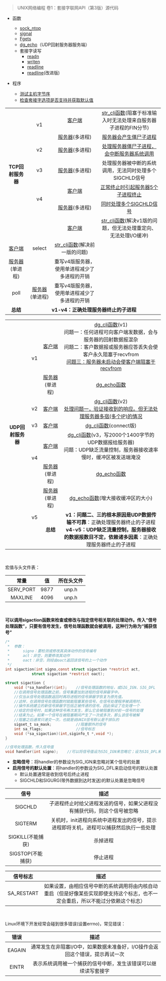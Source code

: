 > UNIX网络编程 卷1：套接字联网API（第3版）源代码

* 函数
    - [sock_ntop](lib/sock_ntop.c)
    - [signal](lib/signal.c)
    - [Fgets](https://github.com/arkingc/unpv13e/blob/master/lib/wrapstdio.c#L24)
    - [dg_echo](lib/dg_echo.c)（UDP回射服务器服务端）
    - 套接字读写
        + [readn](lib/readn.c)
        + [writen](lib/writen.c)
        + [readline](test/readline1.c)
        + [readline](lib/readline.c)\(改进版\)

* 程序
    * [测试主机字节序](intro/byteorder.c)
    * [检查套接字选项是否支持并获取默认值](sockopt/checkopts.c)

<table>
<tr>
    <td rowspan="7" align="center"> <b>TCP回射服务器</b> </td>
    <td rowspan="2" align="center"> v1 </td>
    <td align="center"> <a href = "tcpcliserv/tcpcli01.c">客户端</a> </td>
    <td align="center"> <a href = "lib/str_cli.c">str_cli函数</a>(阻塞于标准输入时无法处理来自服务器子进程的FIN分节) </td>
</tr>
<tr>
    <td align="center"> <a href = "tcpcliserv/tcpserv01.c">服务器</a>(多进程) </td>
    <td align="center"> <a href = "https://github.com/arkingc/unpv13e/blob/master/znote/TCP%E5%9B%9E%E5%B0%84%E6%9C%8D%E5%8A%A1%E5%99%A8%E7%9A%84%E9%97%AE%E9%A2%98.md#1%E5%AE%A2%E6%88%B7%E7%AB%AF%E6%AD%A3%E5%B8%B8%E7%BB%88%E6%AD%A2">服务器会产生僵尸子进程</a> </td>
</tr>
<tr>
    <td rowspan="1" align="center"> v2 </td>
    <td align="center"> <a href = "tcpcliserv/tcpserv02.c">服务器</a>(多进程) </td>
    <td align="center"> <a href = "https://github.com/arkingc/unpv13e/blob/master/znote/TCP%E5%9B%9E%E5%B0%84%E6%9C%8D%E5%8A%A1%E5%99%A8%E7%9A%84%E9%97%AE%E9%A2%98.md#11-%E4%BD%BF%E7%94%A8wait%E7%89%88sig_chld%E5%87%BD%E6%95%B0%E5%A4%84%E7%90%86%E5%AD%90%E8%BF%9B%E7%A8%8Bsigchld%E4%BF%A1%E5%8F%B7">处理服务器僵尸子进程，会中断服务器系统调用</a> </td>
</tr>
<tr>
    <td rowspan="1" align="center"> v3 </td>
    <td align="center"> <a href = "tcpcliserv/tcpserv03.c">服务器</a>(多进程) </td>
    <td align="center"> 处理服务器被中断的系统调用，无法同时处理多个SIGCHLD信号 </td>
</tr>
<tr>
    <td rowspan="2" align="center"> v4 </td>
    <td align="center"> <a href = "tcpcliserv/tcpcli04.c">客户端</a> </td>
    <td align="center"> <a href = "https://github.com/arkingc/unpv13e/blob/master/znote/TCP%E5%9B%9E%E5%B0%84%E6%9C%8D%E5%8A%A1%E5%99%A8%E7%9A%84%E9%97%AE%E9%A2%98.md#12-%E4%BD%BF%E7%94%A8waitpid%E7%89%88sig_chld%E5%87%BD%E6%95%B0%E5%A4%84%E7%90%86%E5%AD%90%E8%BF%9B%E7%A8%8Bsigchld%E4%BF%A1%E5%8F%B7">正常终止时引起服务器5个子进程终止</a> </td>
</tr>
<tr>
    <td align="center"> <a href = "tcpcliserv/tcpserv04.c">服务器</a>(多进程) </td>
    <td align="center"> <a href = "https://github.com/arkingc/unpv13e/blob/master/znote/TCP%E5%9B%9E%E5%B0%84%E6%9C%8D%E5%8A%A1%E5%99%A8%E7%9A%84%E9%97%AE%E9%A2%98.md#12-%E4%BD%BF%E7%94%A8waitpid%E7%89%88sig_chld%E5%87%BD%E6%95%B0%E5%A4%84%E7%90%86%E5%AD%90%E8%BF%9B%E7%A8%8Bsigchld%E4%BF%A1%E5%8F%B7">同时处理多个SIGCHLD信号</a> </td>
</tr>
<tr>
    <td rowspan="3" align="center"> select </td>
    <td align="center"> <a href = "select/tcpcli01.c">客户端</a> </td>
    <td align="center"> <a href = "select/strcliselect01.c">str_cli函数</a>(解决v1版的问题，但无法处理重定向、无法处理I/O缓冲) </td>
</tr>
<tr>
    <td align="center"> <a href = "select/tcpcli02.c">客户端</a> </td>
    <td align="center"> <a href = "select/strcliselect02.c">str_cli函数</a>(解决前一版的问题) </td>
</tr>
<tr>
    <td align="center"> <a href = "https://github.com/arkingc/unpv13e/blob/master/znote/select.md#%E4%BB%A3%E7%A0%81">服务器</a>(单进程) </td>
    <td align="center"> 重写v4版服务器，使用单进程减少了多进程的开销 </td>
</tr>
<tr>
    <td rowspan="1" align="center"> poll </td>
    <td align="center"> <a href = "tcpcliserv/tcpservpoll01.c">服务器</a>(单进程) </td>
    <td align="center"> 重写v4版服务器，使用单进程减少了多进程的开销 </td>
</tr>

<tr>
    <td align="center"> <b>总结</b> </td>
    <td colspan="3" align="center"> <b>v1-v4：正确处理服务器终止的子进程</b> </td>
</tr>
</table>

<table>
<tr>
    <td rowspan="10" align="center"> <b>UDP回射服务器</b> </td>
    <td rowspan="2" align="center"> v1 </td>
    <td align="center"> <a href = "udpcliserv/udpcli01.c">客户端</a> </td>
    <td align="center"> <a href = "lib/dg_cli.c">dg_cli函数</a>(v1)<br>问题一：任何进程可向客户端发数据，会与服务器的回射数据报混杂<br>问题二：客户数据报或服务器应答丢失会使客户永久阻塞于recvfrom<br>
    <a href = "https://github.com/arkingc/unpv13e/blob/master/znote/UDP%E5%9B%9E%E5%B0%84%E6%9C%8D%E5%8A%A1%E5%99%A8%E7%9A%84%E9%97%AE%E9%A2%98.md#2%E6%9C%8D%E5%8A%A1%E5%99%A8%E8%BF%9B%E7%A8%8B%E6%9C%AA%E8%BF%90%E8%A1%8C">问题三：服务器未启动会使客户端阻塞于recvfrom</a></td>
</tr>
<tr>
    <td align="center"> <a href = "udpcliserv/udpserv01.c">服务器</a>(单进程) </td>
    <td align="center"> <a href = "lib/dg_echo.c">dg_echo函数</a> </td>
</tr>
<tr>
    <td rowspan="1" align="center"> v2 </td>
    <td align="center"> <a href = "udpcliserv/udpcli02.c">客户端</a> </td>
    <td align="center"> <a href = "udpcliserv/dgcliaddr.c">dg_cli函数</a>(v2)<br> <a href = "https://github.com/arkingc/unpv13e/blob/master/znote/UDP%E5%9B%9E%E5%B0%84%E6%9C%8D%E5%8A%A1%E5%99%A8%E7%9A%84%E9%97%AE%E9%A2%98.md#11-%E9%AA%8C%E8%AF%81%E6%94%B6%E5%88%B0%E7%9A%84%E6%95%B0%E6%8D%AE">处理问题一，验证接收到的响应。但无法处理服务器多宿(多个IP)的情况</a> </td>
</tr>
<tr>
    <td rowspan="1" align="center"> v3 </td>
    <td align="center"> <a href = "udpcliserv/udpcli04.c">客户端</a> </td>
    <td align="center"> <a href = "udpcliserv/dgcliconnect.c">dg_cli函数</a>(connect版)<br> </td>
</tr>
<tr>
    <td rowspan="2" align="center"> v4 </td>
    <td align="center"> <a href = "udpcliserv/udpcli06.c">客户端</a> </td>
    <td align="center"> <a href = "udpcliserv/dgcliloop1.c">dg_cli函数</a>(v3，写2000个1400字节的UDP数据报给服务器)<br>问题：UDP缺乏流量控制，服务器接收速率慢时，缓冲区被发送端淹没<br></td>
</tr>
<tr>
    <td align="center"> <a href = "udpcliserv/udpserv06.c">服务器</a>(单进程) </td>
    <td align="center"> <a href = "udpcliserv/dgecholoop1.c">dg_echo函数</a> </td>
</tr>
<tr>
    <td rowspan="2" align="center"> v5 </td>
    <td align="center"> <a href = "udpcliserv/udpserv07.c">服务器</a>(单进程) </td>
    <td align="center"> <a href = "udpcliserv/dgecholoop2.c">dg_echo函数</a>(增大接收缓冲区的大小)</td>
</tr>
<tr>
    <td align="center"> <b>总结</b> </td>
    <td colspan="3" align="center"> <b>v1：问题二、三的根本原因是UDP数据传输不可靠</b>：正确处理服务器终止的子进程<br><b>v4-v5：UDP缺乏流量控制，服务器接收的数据报数目不定，依赖诸多因素</b>：正确处理服务器终止的子进程  </td>
</tr>
</table>

<br>

宏值与头文件表：

|常量|值|所在头文件|
|:--:|:--:|:--:|
|SERV_PORT|9877|unp.h|
|MAXLINE|4096|unp.h|

<br>

**可以调用sigaction函数来检查或修改与指定信号相关联的处理动作。传入“信号处理函数”，只要有信号发生，信号处理函数就会被调用，这种行为称为“捕获信号”**

```c
/*
 *  参数：
 *      signo：要检测或修改其具体动作的信号编号
 *      act：非空，则要修改其动作
 *      oact：非空，则经由oact返回该信号的上一个动作
 */
int sigaction(int signo,const struct sigaction *restrict act,
            struct sigaction *restrict oact);

struct sigaction {
    void (*sa_handler)(int);    //信号处理函数的地址，或SIG_IGN、SIG_DFL
    //在调用信号处理函数之前，信号集要加到进程的信号屏蔽字中。
    //仅当从信号处理函数返回时再将进程的信号屏蔽字恢复为原先值。
    //这样，在调用信号处理函数时就能阻塞某些信号。在信号处理程序被调用时，
    //操作系统建立的新信号屏蔽字包括正被传递的信号。因此保证了在处理一个
    //给定的信号时，如果这种信号再次发生，那么它会被阻塞到对前一信号的处理
    //结束为止。如果一个信号在被阻塞期间产生了一次或多次，那么该信号被解
    //阻塞之后通常只递交一次，也就是说UNIX信号默认是不排队的
    sigset_t sa_mask;           //阻塞额外的信号
    int sa_flags;               //信号标志
    void (*sa_sigaction)(int,siginfo_t *,void *);
}

//信号处理函数，传入信号值
void handler(int signo);    //可以将信号值设为SIG_IGN来忽略它；设为SIG_DFL来启用默认处置
```

* **忽略信号**：将handler的参数设为SIG_IGN来忽略对某个信号的处置
* **启用信号的默认处置**：将handler的参数设为SIG_DFL来启动信号的默认处置
    - 默认处置通常是收到信号后终止进程
    - SIGCHLD和SIGURG(带外数据到达时发送)的默认处置是忽略信号

| 信号 | 描述 |
|:--:|:--:|
|SIGCHLD|子进程终止时给父进程发送的信号，如果父进程没有捕获代码，则这个信号被忽略|
|SIGTERM|关机时，init进程向系统中进程发出的信号，提示进程即将关机，进程可以捕获然后执行一些处理|
|SIGKILL(不能捕获)|杀掉进程|
|SIGSTOP(不能捕获)|停止进程|

| 信号标志 | 描述 |
|:--:|:--:|
|SA_RESTART|如果设置，由相应信号中断的系统调用将由内核自动重启（但是好像某些实现即使支持这个标志，也不一定会重启，所以不能过分依赖这个标志）|

<br>

Linux环境下开发经常会碰到很多错误(设置errno)，常见错误：

| 错误 | 描述 |
|:--:|:--:|
|EAGAIN|通常发生在非阻塞I/O中，如果数据未准备好，I/O操作会返回这个错误，提示再试一次|
|EINTR|表示系统调用被一个捕获的信号中断，发生该错误可以继续读写套接字|